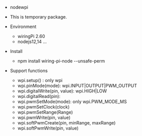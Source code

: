 + nodewpi
 - This is temporary package.

+ Environment
  - wiringPi 2.60
  - nodejs12,14 ...

+ Install
  - npm install wiring-pi-node --unsafe-perm

+ Support functions
  - wpi.setup() : only wpi
  - wpi.pinMode(mode): wpi.INPUT|OUTPUT|PWM_OUTPUT
  - wpi.digitalWrite(pin, value): wpi.HIGH|LOW
  - wpi.digitalRead(pin):
  - wpi.pwmSetMode(mode): only wpi.PWM_MODE_MS
  - wpi.pwmSetClock(clock)
  - wpi.pwmSetRange(Range)
  - wpi.pwmWrite(pin, value)
  - wpi.softPwmCreate(pin, minRange, maxRange)
  - wpi.softPwmWrite(pin, value) 
